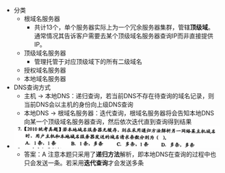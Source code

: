 - 分类
	- 根域名服务器
		- 共计13个，单个服务器实际上为一个冗余服务器集群，管辖**顶级域**。通常情况其告诉客户需要去某个顶级域名服务器查询IP而非直接提供IP。
	- 顶级域名服务器
		- 管理托管于对应顶级域下的所有二级域名
	- 授权域名服务器
	- 本地域名服务器
- DNS查询方式
	- 主机 -> 本地DNS：递归查询，若当前DNS不存在待查询的域名记录，则当前DNS会以主机的身份向上级DNS查询
	- 本地DNS -> 根域名服务器：迭代查询，根域名服务器将会告知本地DNS向某一个顶级域名服务器查询，然后依次迭代直到查询得到结果
- ![image.png](../assets/image_1628844881759_0.png)
	- 答案：A
	  注意本题只采用了**递归方法**解析，即本地DNS在查询的过程中也只会发送一条。若采用**迭代查询**才会发送多条
